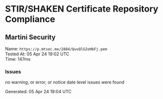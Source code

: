 # STIR/SHAKEN Certificate Repository Compliance

## Martini Security

Name: `https://p.mtsec.me/2884/QuvQlG2oHbFj.pem`\
Tested At: 05 Apr 24 19:02 UTC\
Time: 147ms

### Issues

no warning, or error, or notice date level issues were found

Generated: 05 Apr 24 19:04 UTC